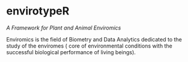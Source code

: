 # envirotypeR
*A Framework for Plant and Animal Enviromics*


Enviromics is the field of Biometry and Data Analytics dedicated to the study of the enviromes ( core of environmental conditions with the successful biological performance of living beings).
